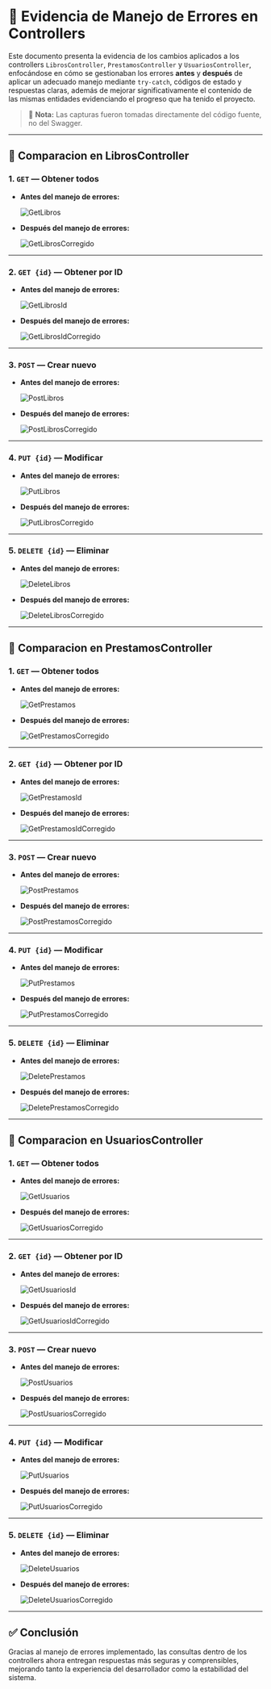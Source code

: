 
# 🧾 Evidencia de Manejo de Errores en Controllers

Este documento presenta la evidencia de los cambios aplicados a los controllers `LibrosController`, `PrestamosController` y `UsuariosController`, enfocándose en cómo se gestionaban los errores **antes** y **después** de aplicar un adecuado manejo mediante `try-catch`, códigos de estado y respuestas claras, además de mejorar significativamente el contenido de las mismas entidades evidenciando el progreso que ha tenido el proyecto.

> 📁 **Nota:** Las capturas fueron tomadas directamente del código fuente, no del Swagger.

---


## 📂 Comparacion en LibrosController

### 1. `GET` — Obtener todos

- **Antes del manejo de errores:**
  
  ![GetLibros](./CodigoAntes/LibrosController/GetLibros.png)

- **Después del manejo de errores:**
  
  ![GetLibrosCorregido](./CodigoCorregido/LibrosController/GetLibrosCorregido.png)

---

### 2. `GET {id}` — Obtener por ID

- **Antes del manejo de errores:**
  
  ![GetLibrosId](./CodigoAntes/LibrosController/GetLibrosId.png)

- **Después del manejo de errores:**
  
  ![GetLibrosIdCorregido](./CodigoCorregido/LibrosController/GetLibrosIdCorregido.png)

---

### 3. `POST` — Crear nuevo

- **Antes del manejo de errores:**
  
  ![PostLibros](./CodigoAntes/LibrosController/PostLibros.png)

- **Después del manejo de errores:**
  
  ![PostLibrosCorregido](./CodigoCorregido/LibrosController/PostLibrosCorregido.png)

---

### 4. `PUT {id}` — Modificar

- **Antes del manejo de errores:**
  
  ![PutLibros](./CodigoAntes/LibrosController/PutLibros.png)

- **Después del manejo de errores:**
  
  ![PutLibrosCorregido](./CodigoCorregido/LibrosController/PutLibrosCorregido.png)

---

### 5. `DELETE {id}` — Eliminar

- **Antes del manejo de errores:**
  
  ![DeleteLibros](./CodigoAntes/LibrosController/DeleteLibros.png)

- **Después del manejo de errores:**
  
  ![DeleteLibrosCorregido](./CodigoCorregido/LibrosController/DeleteLibrosCorregido.png)

---

## 📂 Comparacion en PrestamosController

### 1. `GET` — Obtener todos

- **Antes del manejo de errores:**
  
  ![GetPrestamos](./CodigoAntes/PrestamosController/GetPrestamos.png)

- **Después del manejo de errores:**
  
  ![GetPrestamosCorregido](./CodigoCorregido/PrestamosController/GetPrestamosCorregido.png)

---

### 2. `GET {id}` — Obtener por ID

- **Antes del manejo de errores:**
  
  ![GetPrestamosId](./CodigoAntes/PrestamosController/GetPrestamosId.png)

- **Después del manejo de errores:**
  
  ![GetPrestamosIdCorregido](./CodigoCorregido/PrestamosController/GetPrestamosIdCorregido.png)

---

### 3. `POST` — Crear nuevo

- **Antes del manejo de errores:**
  
  ![PostPrestamos](./CodigoAntes/PrestamosController/PostPrestamos.png)

- **Después del manejo de errores:**
  
  ![PostPrestamosCorregido](./CodigoCorregido/PrestamosController/PostPrestamosCorregido.png)

---

### 4. `PUT {id}` — Modificar

- **Antes del manejo de errores:**
  
  ![PutPrestamos](./CodigoAntes/PrestamosController/PutPrestamos.png)

- **Después del manejo de errores:**
  
  ![PutPrestamosCorregido](./CodigoCorregido/PrestamosController/PutPrestamosCorregido.png)

---

### 5. `DELETE {id}` — Eliminar

- **Antes del manejo de errores:**
  
  ![DeletePrestamos](./CodigoAntes/PrestamosController/DeletePrestamos.png)

- **Después del manejo de errores:**
  
  ![DeletePrestamosCorregido](./CodigoCorregido/PrestamosController/DeletePrestamosCorregido.png)

---

## 📂 Comparacion en UsuariosController

### 1. `GET` — Obtener todos

- **Antes del manejo de errores:**
  
  ![GetUsuarios](./CodigoAntes/UsuariosController/GetUsuarios.png)

- **Después del manejo de errores:**
  
  ![GetUsuariosCorregido](./CodigoCorregido/UsuariosController/GetUsuariosCorregido.png)

---

### 2. `GET {id}` — Obtener por ID

- **Antes del manejo de errores:**
  
  ![GetUsuariosId](./CodigoAntes/UsuariosController/GetUsuariosId.png)

- **Después del manejo de errores:**
  
  ![GetUsuariosIdCorregido](./CodigoCorregido/UsuariosController/GetUsuariosIdCorregido.png)

---

### 3. `POST` — Crear nuevo

- **Antes del manejo de errores:**
  
  ![PostUsuarios](./CodigoAntes/UsuariosController/PostUsuarios.png)

- **Después del manejo de errores:**
  
  ![PostUsuariosCorregido](./CodigoCorregido/UsuariosController/PostUsuariosCorregido.png)

---

### 4. `PUT {id}` — Modificar

- **Antes del manejo de errores:**
  
  ![PutUsuarios](./CodigoAntes/UsuariosController/PutUsuarios.png)

- **Después del manejo de errores:**
  
  ![PutUsuariosCorregido](./CodigoCorregido/UsuariosController/PutUsuariosCorregido.png)

---

### 5. `DELETE {id}` — Eliminar

- **Antes del manejo de errores:**
  
  ![DeleteUsuarios](./CodigoAntes/UsuariosController/DeleteUsuarios.png)

- **Después del manejo de errores:**
  
  ![DeleteUsuariosCorregido](./CodigoCorregido/UsuariosController/DeleteUsuariosCorregido.png)

---

## ✅ Conclusión

Gracias al manejo de errores implementado, las consultas dentro de los controllers ahora entregan respuestas más seguras y comprensibles, mejorando tanto la experiencia del desarrollador como la estabilidad del sistema.
